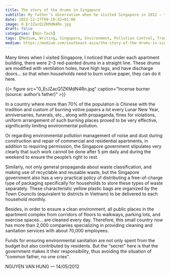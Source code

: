 ```yaml
---
title: The story of the drums in Singapore
subtitle: My father’s observation when he visited Singapore in 2012 — translated from Vietnamese
date: 2022-12-27T09:19:42+01:00
image: 0_ErJZacQ1ZKMdN4Rn.jpg
draft: false
categories: [Non-Tech]
tags: [Medium, Writing, Singapore, Environment, Pollution Control, Translation, Southeast Asia]
medium: https://medium.com/southeast-asia/the-story-of-the-drums-in-singapore-5d797fd653c
---
```



Many times when I visited Singapore, I noticed that under each apartment building, there were 2–3 red-painted drums in a straight line. These drums are modified with ventilation holes, have high legs, and have discharge doors… so that when households need to burn votive paper, they can do it here.

{{< figure src="0_ErJZacQ1ZKMdN4Rn.jpg" caption="Incense burner (source: author’s father)" >}}

In a country where more than 70% of the population is Chinese with the tradition and custom of burning votive papers a lot every Lunar New Year, anniversaries, funerals, etc., along with propaganda, fines for violations, uniform arrangement of such burning places proved to be very effective, significantly limiting environmental pollution.

Or regarding environmental pollution management of noise and dust during construction and repair of commercial and residential apartments, in addition to requiring permission, the Singapore government stipulates very clearly that such work cannot be done after 5 pm daily and during the weekend to ensure the people’s right to rest.

Similarly, not only general propaganda about waste classification, and making use of recyclable and reusable waste, but the Singapore government also has a very practical policy of distributing a free-of-charge type of packaging specifically for households to store these types of waste separately. These characteristic yellow plastic bags are organized by the Town Councils (equivalent to districts in Vietnam) to be delivered to each household monthly.

Besides, in order to ensure a clean environment, all public places in the apartment complex from corridors of floors to walkways, parking lots, and exercise spaces… are cleaned every day. Therefore, this small country now has more than 2,000 companies specializing in providing cleaning and sanitation services with about 70,000 employees.

Funds for ensuring environmental sanitation are not only spent from the budget but also contributed by residents. But the “secret” here is that the government makes it their responsibility, thus avoiding the situation of “common father, no one cries”.

NGUYEN VAN HUNG — 14/05/2012